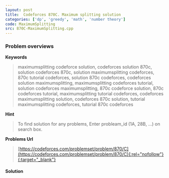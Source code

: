 ```yaml
---
layout: post
title:  Codeforces 870C. Maximum splitting solution
categories: ['dp', 'greedy', 'math', 'number theory']
code: MaximumSplitting
src: 870C-MaximumSplitting.cpp
---
```

### **Problem overviews**

**Keywords**
> maximumsplitting codeforce solution, codeforces solution 870c, solution codeforces 870c, solution maximumsplitting codeforces, 870c tutorial codeforces, solution 870c codeforces, codeforces solution maximumsplitting, maximumsplitting codeforces tutorial, solution codeforces maximumsplitting, 870c codeforce solution, 870c codeforces tutorial, maximumsplitting tutorial codeforces, codeforces maximumsplitting solution, codeforces 870c solution, tutorial maximumsplitting codeforces, tutorial 870c codeforces

**Hint**
> To find solution for any problems, Enter probleam_id (1A, 28B, ...) on search box. 

**Problems Url**
> [https://codeforces.com/problemset/problem/870/C](https://codeforces.com/problemset/problem/870/C){:rel="nofollow"}{:target="_blank"}

#### **Solution**



